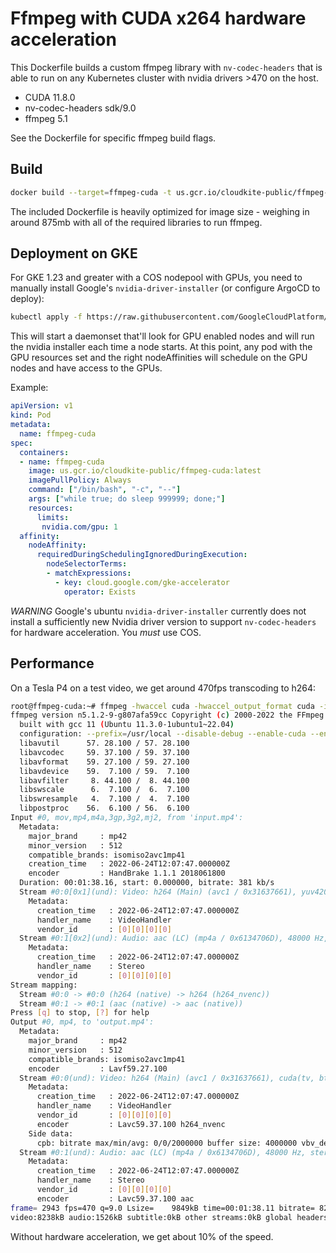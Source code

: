 # Ffmpeg with CUDA x264 hardware acceleration
This Dockerfile builds a custom ffmpeg library with `nv-codec-headers` that is able to run on any Kubernetes cluster with nvidia drivers >470 on the host.

* CUDA 11.8.0
* nv-codec-headers sdk/9.0
* ffmpeg 5.1

See the Dockerfile for specific ffmpeg build flags.

## Build
```bash
docker build --target=ffmpeg-cuda -t us.gcr.io/cloudkite-public/ffmpeg-cuda:latest .
```

The included Dockerfile is heavily optimized for image size - weighing in around 875mb with all of the required libraries to run ffmpeg.

## Deployment on GKE
For GKE 1.23 and greater with a COS nodepool with GPUs, you need to manually install Google's `nvidia-driver-installer` (or configure ArgoCD to deploy):
```bash
kubectl apply -f https://raw.githubusercontent.com/GoogleCloudPlatform/container-engine-accelerators/master/nvidia-driver-installer/cos/daemonset-preloaded-latest.yaml
```

This will start a daemonset that'll look for GPU enabled nodes and will run the nvidia installer each time a node starts. At this point, any pod with the GPU resources set and the right nodeAffinities will schedule on the GPU nodes and have access to the GPUs.

Example:
```yaml
apiVersion: v1
kind: Pod
metadata:
  name: ffmpeg-cuda
spec:
  containers:
  - name: ffmpeg-cuda
    image: us.gcr.io/cloudkite-public/ffmpeg-cuda:latest
    imagePullPolicy: Always
    command: ["/bin/bash", "-c", "--"]
    args: ["while true; do sleep 999999; done;"]
    resources:
      limits:
       nvidia.com/gpu: 1
  affinity:
    nodeAffinity:
      requiredDuringSchedulingIgnoredDuringExecution:
        nodeSelectorTerms:
        - matchExpressions:
          - key: cloud.google.com/gke-accelerator
            operator: Exists
```

*WARNING* Google's ubuntu `nvidia-driver-installer` currently does not install a sufficiently new Nvidia driver version to support `nv-codec-headers` for hardware acceleration.  You *must* use COS.


## Performance
On a Tesla P4 on a test video, we get around 470fps transcoding to h264:
```bash
root@ffmpeg-cuda:~# ffmpeg -hwaccel cuda -hwaccel_output_format cuda -i input.mp4 -c:v h264_nvenc output.mp4
ffmpeg version n5.1.2-9-g807afa59cc Copyright (c) 2000-2022 the FFmpeg developers
  built with gcc 11 (Ubuntu 11.3.0-1ubuntu1~22.04)
  configuration: --prefix=/usr/local --disable-debug --enable-cuda --enable-cuda-llvm --enable-cuda-nvcc --enable-cuvid --enable-ffnvcodec --enable-gpl --enable-libass --enable-libfdk-aac --enable-libnpp --enable-librtmp --enable-libvorbis --enable-libvpx --enable-libx264 --enable-libx265 --enable-nonfree --enable-nvenc --enable-opencl --enable-openssl --enable-pic --enable-static --extra-cflags=-I/usr/local/nvidia/include/ --extra-ldflags=-L/usr/local/nvidia/lib64/
  libavutil      57. 28.100 / 57. 28.100
  libavcodec     59. 37.100 / 59. 37.100
  libavformat    59. 27.100 / 59. 27.100
  libavdevice    59.  7.100 / 59.  7.100
  libavfilter     8. 44.100 /  8. 44.100
  libswscale      6.  7.100 /  6.  7.100
  libswresample   4.  7.100 /  4.  7.100
  libpostproc    56.  6.100 / 56.  6.100
Input #0, mov,mp4,m4a,3gp,3g2,mj2, from 'input.mp4':
  Metadata:
    major_brand     : mp42
    minor_version   : 512
    compatible_brands: isomiso2avc1mp41
    creation_time   : 2022-06-24T12:07:47.000000Z
    encoder         : HandBrake 1.1.1 2018061800
  Duration: 00:01:38.16, start: 0.000000, bitrate: 381 kb/s
  Stream #0:0[0x1](und): Video: h264 (Main) (avc1 / 0x31637661), yuv420p(tv, bt709, progressive), 1080x1072 [SAR 1:1 DAR 135:134], 244 kb/s, 30 fps, 30 tbr, 90k tbn (default)
    Metadata:
      creation_time   : 2022-06-24T12:07:47.000000Z
      handler_name    : VideoHandler
      vendor_id       : [0][0][0][0]
  Stream #0:1[0x2](und): Audio: aac (LC) (mp4a / 0x6134706D), 48000 Hz, stereo, fltp, 129 kb/s (default)
    Metadata:
      creation_time   : 2022-06-24T12:07:47.000000Z
      handler_name    : Stereo
      vendor_id       : [0][0][0][0]
Stream mapping:
  Stream #0:0 -> #0:0 (h264 (native) -> h264 (h264_nvenc))
  Stream #0:1 -> #0:1 (aac (native) -> aac (native))
Press [q] to stop, [?] for help
Output #0, mp4, to 'output.mp4':
  Metadata:
    major_brand     : mp42
    minor_version   : 512
    compatible_brands: isomiso2avc1mp41
    encoder         : Lavf59.27.100
  Stream #0:0(und): Video: h264 (Main) (avc1 / 0x31637661), cuda(tv, bt709, progressive), 1080x1072 [SAR 1:1 DAR 135:134], q=2-31, 2000 kb/s, 30 fps, 15360 tbn (default)
    Metadata:
      creation_time   : 2022-06-24T12:07:47.000000Z
      handler_name    : VideoHandler
      vendor_id       : [0][0][0][0]
      encoder         : Lavc59.37.100 h264_nvenc
    Side data:
      cpb: bitrate max/min/avg: 0/0/2000000 buffer size: 4000000 vbv_delay: N/A
  Stream #0:1(und): Audio: aac (LC) (mp4a / 0x6134706D), 48000 Hz, stereo, fltp, 128 kb/s (default)
    Metadata:
      creation_time   : 2022-06-24T12:07:47.000000Z
      handler_name    : Stereo
      vendor_id       : [0][0][0][0]
      encoder         : Lavc59.37.100 aac
frame= 2943 fps=470 q=9.0 Lsize=    9849kB time=00:01:38.11 bitrate= 822.3kbits/s speed=15.7x
video:8238kB audio:1526kB subtitle:0kB other streams:0kB global headers:0kB muxing overhead: 0.861115%
```

Without hardware acceleration, we get about 10% of the speed.